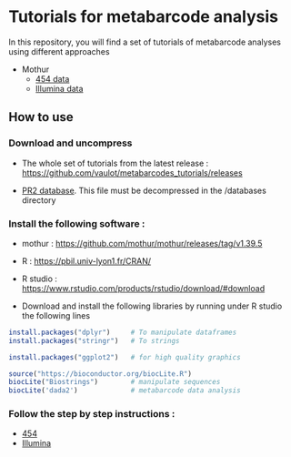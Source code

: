 # Tutorials for metabarcode analysis

In this repository, you will find a set of tutorials of metabarcode analyses using different approaches

* Mothur
     - [454 data](https://github.com/vaulot/metabarcodes_tutorials/tree/master/mothur/454)
     - [Illumina data](https://github.com/vaulot/metabarcodes_tutorials/tree/master/mothur/illumina)
	 
## How to use

### Download and uncompress

* The whole set of tutorials from the latest release : https://github.com/vaulot/metabarcodes_tutorials/releases

* [PR2 database](https://github.com/vaulot/pr2_database/releases/download/4.7.2/pr2_version_4.7.2_mothur.zip). This file must be decompressed in the /databases directory


### Install the following software :  

* mothur : https://github.com/mothur/mothur/releases/tag/v1.39.5

* R : https://pbil.univ-lyon1.fr/CRAN/

* R studio : https://www.rstudio.com/products/rstudio/download/#download

* Download and install the following libraries by running under R studio the following lines

```R
install.packages("dplyr")     # To manipulate dataframes
install.packages("stringr")   # To strings

install.packages("ggplot2")   # for high quality graphics

source("https://bioconductor.org/biocLite.R")
biocLite("Biostrings")        # manipulate sequences
biocLite('dada2')             # metabarcode data analysis

```

### Follow the step by step instructions :

* [454](https://github.com/vaulot/metabarcodes_tutorials/blob/master/mothur/454/Mothur%20tutorial%20454.pptx)
* [Illumina](https://github.com/vaulot/metabarcodes_tutorials/blob/master/mothur/illumina/tutorial_mothur_illumina.pdf)

